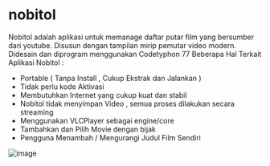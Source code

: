 # nobitol

Nobitol adalah aplikasi untuk memanage daftar putar film yang bersumber dari youtube. Disusun dengan tampilan mirip pemutar video modern. Didesain dan diprogram menggunakan Codetyphon 77
Beberapa Hal Terkait Aplikasi Nobitol :

- Portable ( Tanpa Install , Cukup Ekstrak dan Jalankan )
- Tidak perlu kode Aktivasi
- Membutuhkan Internet yang cukup kuat dan stabil
- Nobitol tidak menyimpan Video , semua proses dilakukan secara streaming
- Menggunakan VLCPlayer sebagai engine/core
- Tambahkan dan Pilih Movie dengan bijak
- Pengguna Menambah / Mengurangi Judul Film Sendiri


![image](https://user-images.githubusercontent.com/105490265/170231238-ec29bf4e-7eb8-43cd-826f-5fa6e3b478b6.png)

